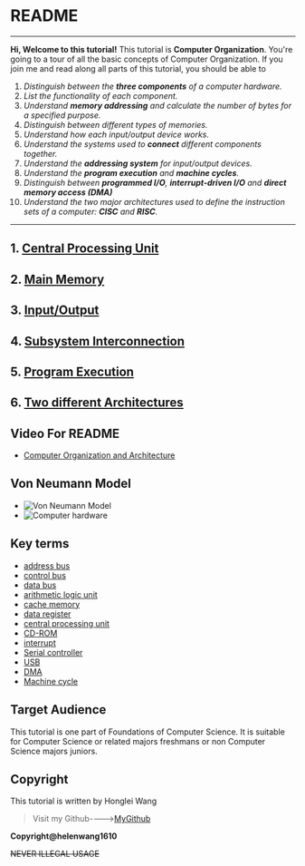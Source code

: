 
# **README**

--------------------------------------------------------------------
**Hi, Welcome to  this tutorial!**
This tutorial is **Computer Organization**. You're going to a tour of all the basic concepts of Computer Organization. If you join me and read along all parts of this tutorial, you should be able to 

1. *Distinguish between the **three components** of a computer hardware.*
2. *List the functionality of each component.*
3. *Understand **memory addressing** and calculate the number  of  bytes for a specified purpose.*
4. *Distinguish between different types of memories.*
5. *Understand how each input/output device works.*
6. *Understand the systems used to **connect** different components together.*
7. *Understand the **addressing system** for input/output devices.*
8. *Understand the **program execution** and **machine cycles**.* 
9. *Distinguish between **programmed I/O**, **interrupt-driven I/O** and **direct memory access (DMA)***
10. *Understand the two major architectures used to define 
the instruction sets of  a computer: **CISC** and **RISC**.*

---------------------------------------------------------------------

## 1. [Central Processing Unit](first.md)

## 2. [Main Memory](memory.md)

## 3. [Input/Output](IO.md)

## 4. [Subsystem Interconnection](subsystem.md)

## 5. [Program Execution](execution.md)

## 6. [Two different Architectures](CISC_RISC.md)



## **Video For README**

* [Computer Organization and Architecture](https://www.youtube.com/watch?v=t6_yhVTDfUE)


## **Von Neumann Model**
+ ![Von Neumann Model](Von_Neumann_Model.gif)
+ ![Computer hardware](Computer_hardware.jpg)


## **Key terms**

+ [address bus](https://en.wikipedia.org/wiki/Address_bus)
+ [control bus](https://en.wikipedia.org/wiki/Control_bus)
+ [data bus](https://en.wikipedia.org/wiki/Databus)
+ [arithmetic logic unit](https://en.wikipedia.org/wiki/Arithmetic_logic_unit)
+ [cache memory](https://en.wikipedia.org/wiki/CPU_cache)
+ [data register](https://en.wikipedia.org/wiki/Memory_buffer_register)
+ [central processing unit](https://en.wikipedia.org/wiki/Central_processing_unit)
+ [CD-ROM](https://en.wikipedia.org/wiki/CD-ROM)
+ [interrupt](https://en.wikipedia.org/wiki/Interrupt)
+ [Serial controller](https://en.wikipedia.org/w/index.php?title=Serial_Communication_Controller&redirect=no)
+ [USB](https://en.wikipedia.org/wiki/USB)
+ [DMA](https://en.wikipedia.org/wiki/DMA)
+ [Machine cycle](https://en.wikipedia.org/wiki/Instruction_cycle)


## **Target Audience**

This tutorial is one part of Foundations of Computer Science. It is suitable for Computer Science or related majors freshmans or non Computer Science majors  juniors.

## **Copyright**

This tutorial is written by Honglei Wang

>Visit my Github---->[MyGithub](https://github.com/helenwang1610)

**Copyright@helenwang1610**

~~NEVER ILLEGAL USAGE~~










